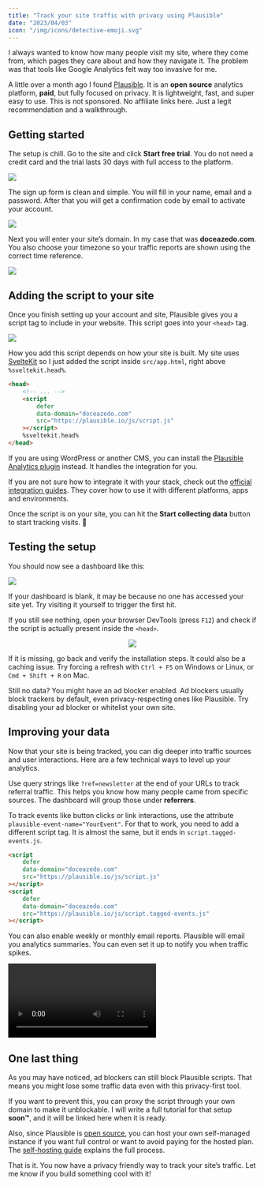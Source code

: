 ```yaml
---
title: "Track your site traffic with privacy using Plausible"
date: "2023/04/03"
icon: "/img/icons/detective-emoji.svg"
---
```


I always wanted to know how many people visit my site, where they come from, which pages they care about and how they navigate it. The problem was that tools like Google Analytics felt way too invasive for me.

A little over a month ago I found [Plausible](https://plausible.io/). It is an **open source** analytics platform, **paid**, but fully focused on privacy. It is lightweight, fast, and super easy to use. This is not sponsored. No affiliate links here. Just a legit recommendation and a walkthrough.

## Getting started

The setup is chill. Go to the site and click **Start free trial**. You do not need a credit card and the trial lasts 30 days with full access to the platform.

![](/img/blog/plausible-analytics/register-button.webp)

The sign up form is clean and simple. You will fill in your name, email and a password. After that you will get a confirmation code by email to activate your account.

![](/img/blog/plausible-analytics/register-form.webp)

Next you will enter your site’s domain. In my case that was **doceazedo.com**. You also choose your timezone so your traffic reports are shown using the correct time reference.

![](/img/blog/plausible-analytics/register-domain.webp)

## Adding the script to your site

Once you finish setting up your account and site, Plausible gives you a script tag to include in your website. This script goes into your `<head>` tag.

![](/img/blog/plausible-analytics/snippet.webp)

How you add this script depends on how your site is built. My site uses [SvelteKit](https://kit.svelte.dev) so I just added the script inside `src/app.html`, right above `%sveltekit.head%`.

```html title="src/app.html"
<head>
	<!-- ... -->
	<script
		defer
		data-domain="doceazedo.com"
		src="https://plausible.io/js/script.js"
	></script>
	%sveltekit.head%
</head>
```

If you are using WordPress or another CMS, you can install the [Plausible Analytics plugin](https://wordpress.org/plugins/plausible-analytics/) instead. It handles the integration for you.

If you are not sure how to integrate it with your stack, check out the [official integration guides](https://plausible.io/docs/integration-guides). They cover how to use it with different platforms, apps and environments.

Once the script is on your site, you can hit the **Start collecting data** button to start tracking visits. 🥳

## Testing the setup

You should now see a dashboard like this:

![](/img/blog/plausible-analytics/dashboard.webp)

If your dashboard is blank, it may be because no one has accessed your site yet. Try visiting it yourself to trigger the first hit.

If you still see nothing, open your browser DevTools (press `F12`) and check if the script is actually present inside the `<head>`.

<p align="center">
  <img src="/img/blog/plausible-analytics/script.webp">
</p>

If it is missing, go back and verify the installation steps. It could also be a caching issue. Try forcing a refresh with `Ctrl + F5` on Windows or Linux, or `Cmd + Shift + R` on Mac.

Still no data? You might have an ad blocker enabled. Ad blockers usually block trackers by default, even privacy-respecting ones like Plausible. Try disabling your ad blocker or whitelist your own site.

## Improving your data

Now that your site is being tracked, you can dig deeper into traffic sources and user interactions. Here are a few technical ways to level up your analytics.

Use query strings like `?ref=newsletter` at the end of your URLs to track referral traffic. This helps you know how many people came from specific sources. The dashboard will group those under **referrers**.

To track events like button clicks or link interactions, use the attribute `plausible-event-name="YourEvent"`. For that to work, you need to add a different script tag. It is almost the same, but it ends in `script.tagged-events.js`.

```html
<script
	defer
	data-domain="doceazedo.com"
	src="https://plausible.io/js/script.js"
></script>
<script
	defer
	data-domain="doceazedo.com"
	src="https://plausible.io/js/script.tagged-events.js"
></script>
```

You can also enable weekly or monthly email reports. Plausible will email you analytics summaries. You can even set it up to notify you when traffic spikes.

<p>
  <video autoplay loop controls playsinline>
    <source src="/video/blog/plausible-analytics/email-reports.mp4" type="video/mp4">
  </video>
</p>

## One last thing

As you may have noticed, ad blockers can still block Plausible scripts. That means you might lose some traffic data even with this privacy-first tool.

If you want to prevent this, you can proxy the script through your own domain to make it unblockable. I will write a full tutorial for that setup **soon™**, and it will be linked here when it is ready.

Also, since Plausible is [open source](https://github.com/plausible/analytics), you can host your own self-managed instance if you want full control or want to avoid paying for the hosted plan. The [self-hosting guide](https://plausible.io/docs/self-hosting) explains the full process.

That is it. You now have a privacy friendly way to track your site’s traffic. Let me know if you build something cool with it!
